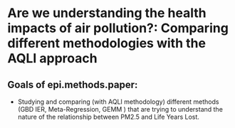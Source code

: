 
<!-- README.md is generated from README.Rmd. Please edit that file -->

# Are we understanding the health impacts of air pollution?: Comparing different methodologies with the AQLI approach

<!-- badges: start -->
<!-- badges: end -->

## Goals of epi.methods.paper:

-   Studying and comparing (with AQLI methodology) different methods
    (GBD IER, Meta-Regression, GEMM ) that are trying to understand the
    nature of the relationship between PM2.5 and Life Years Lost.
